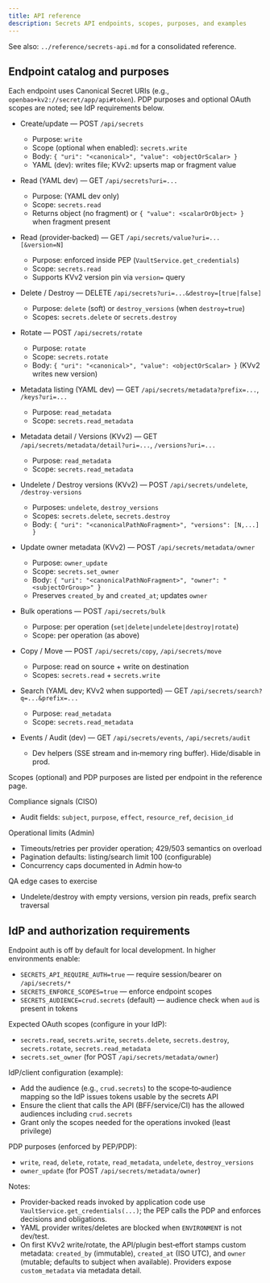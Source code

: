 ```yaml
---
title: API reference
description: Secrets API endpoints, scopes, purposes, and examples
---
```


See also: `../reference/secrets-api.md` for a consolidated reference.

## Endpoint catalog and purposes

Each endpoint uses Canonical Secret URIs (e.g., `openbao+kv2://secret/app/api#token`). PDP purposes and optional OAuth scopes are noted; see IdP requirements below.

- Create/update — POST `/api/secrets`
  - Purpose: `write`
  - Scope (optional when enabled): `secrets.write`
  - Body: `{ "uri": "<canonical>", "value": <objectOrScalar> }`
  - YAML (dev): writes file; KVv2: upserts map or fragment value

- Read (YAML dev) — GET `/api/secrets?uri=...`
  - Purpose: (YAML dev only)
  - Scope: `secrets.read`
  - Returns object (no fragment) or `{ "value": <scalarOrObject> }` when fragment present

- Read (provider‑backed) — GET `/api/secrets/value?uri=...[&version=N]`
  - Purpose: enforced inside PEP (`VaultService.get_credentials`)
  - Scope: `secrets.read`
  - Supports KVv2 version pin via `version=` query

- Delete / Destroy — DELETE `/api/secrets?uri=...&destroy=[true|false]`
  - Purpose: `delete` (soft) or `destroy_versions` (when `destroy=true`)
  - Scopes: `secrets.delete` or `secrets.destroy`

- Rotate — POST `/api/secrets/rotate`
  - Purpose: `rotate`
  - Scope: `secrets.rotate`
  - Body: `{ "uri": "<canonical>", "value": <objectOrScalar> }` (KVv2 writes new version)

- Metadata listing (YAML dev) — GET `/api/secrets/metadata?prefix=...`, `/keys?uri=...`
  - Purpose: `read_metadata`
  - Scope: `secrets.read_metadata`

- Metadata detail / Versions (KVv2) — GET `/api/secrets/metadata/detail?uri=...`, `/versions?uri=...`
  - Purpose: `read_metadata`
  - Scope: `secrets.read_metadata`

- Undelete / Destroy versions (KVv2) — POST `/api/secrets/undelete`, `/destroy-versions`
  - Purposes: `undelete`, `destroy_versions`
  - Scopes: `secrets.delete`, `secrets.destroy`
  - Body: `{ "uri": "<canonicalPathNoFragment>", "versions": [N,...] }`

- Update owner metadata (KVv2) — POST `/api/secrets/metadata/owner`
  - Purpose: `owner_update`
  - Scope: `secrets.set_owner`
  - Body: `{ "uri": "<canonicalPathNoFragment>", "owner": "<subjectOrGroup>" }`
  - Preserves `created_by` and `created_at`; updates `owner`

- Bulk operations — POST `/api/secrets/bulk`
  - Purpose: per operation (`set|delete|undelete|destroy|rotate`)
  - Scope: per operation (as above)

- Copy / Move — POST `/api/secrets/copy`, `/api/secrets/move`
  - Purpose: read on source + write on destination
  - Scopes: `secrets.read` + `secrets.write`

- Search (YAML dev; KVv2 when supported) — GET `/api/secrets/search?q=...&prefix=...`
  - Purpose: `read_metadata`
  - Scope: `secrets.read_metadata`

- Events / Audit (dev) — GET `/api/secrets/events`, `/api/secrets/audit`
  - Dev helpers (SSE stream and in‑memory ring buffer). Hide/disable in prod.

Scopes (optional) and PDP purposes are listed per endpoint in the reference page.

Compliance signals (CISO)

- Audit fields: `subject`, `purpose`, `effect`, `resource_ref`, `decision_id`

Operational limits (Admin)

- Timeouts/retries per provider operation; 429/503 semantics on overload
- Pagination defaults: listing/search limit 100 (configurable)
- Concurrency caps documented in Admin how‑to

QA edge cases to exercise

- Undelete/destroy with empty versions, version pin reads, prefix search traversal

## IdP and authorization requirements

Endpoint auth is off by default for local development. In higher environments enable:

- `SECRETS_API_REQUIRE_AUTH=true` — require session/bearer on `/api/secrets/*`
- `SECRETS_ENFORCE_SCOPES=true` — enforce endpoint scopes
- `SECRETS_AUDIENCE=crud.secrets` (default) — audience check when `aud` is present in tokens

Expected OAuth scopes (configure in your IdP):

- `secrets.read`, `secrets.write`, `secrets.delete`, `secrets.destroy`, `secrets.rotate`, `secrets.read_metadata`
- `secrets.set_owner` (for POST `/api/secrets/metadata/owner`)

IdP/client configuration (example):

- Add the audience (e.g., `crud.secrets`) to the scope‑to‑audience mapping so the IdP issues tokens usable by the secrets API
- Ensure the client that calls the API (BFF/service/CI) has the allowed audiences including `crud.secrets`
- Grant only the scopes needed for the operations invoked (least privilege)

PDP purposes (enforced by PEP/PDP):

- `write`, `read`, `delete`, `rotate`, `read_metadata`, `undelete`, `destroy_versions`
- `owner_update` (for POST `/api/secrets/metadata/owner`)

Notes:

- Provider‑backed reads invoked by application code use `VaultService.get_credentials(...)`; the PEP calls the PDP and enforces decisions and obligations.
- YAML provider writes/deletes are blocked when `ENVIRONMENT` is not dev/test.
 - On first KVv2 write/rotate, the API/plugin best‑effort stamps custom metadata: `created_by` (immutable), `created_at` (ISO UTC), and `owner` (mutable; defaults to subject when available). Providers expose `custom_metadata` via metadata detail.


